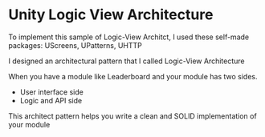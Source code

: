 # Unity Logic View Architecture
 To implement this sample of Logic-View Architct, I used these self-made packages: UScreens, UPatterns, UHTTP



I designed an architectural pattern that I called Logic-View Architecture

When you have a module like Leaderboard and your module has two sides.

- User interface side
- Logic and API side

This architect pattern helps you write a clean and SOLID implementation of your module
